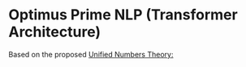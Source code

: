 # Optimus Prime NLP (Transformer Architecture)

Based on the proposed [Unified Numbers Theory:]( https://github.com/asigalov61/Experimental-NLP-Ideas/tree/main/Unified-Numbers)
